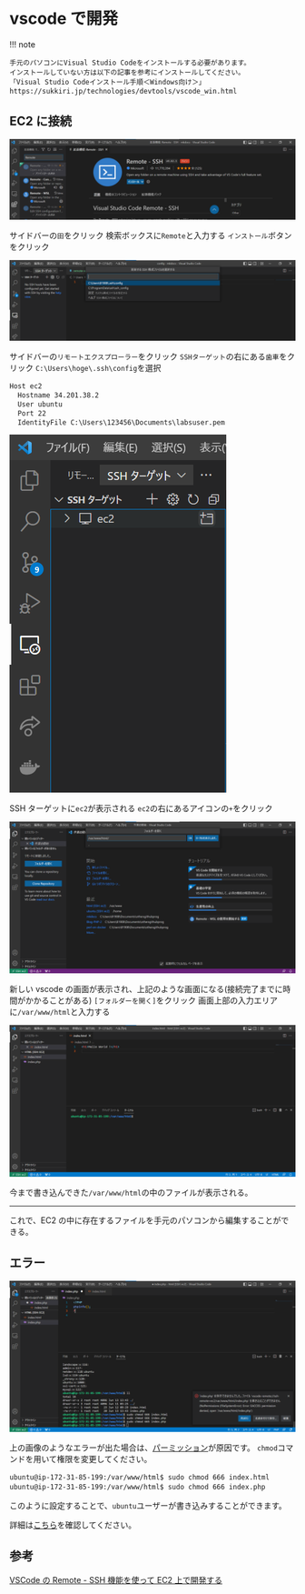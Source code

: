 # vscode で開発

!!! note

    手元のパソコンにVisual Studio Codeをインストールする必要があります。
    インストールしていない方は以下の記事を参考にインストールしてください。
    「Visual Studio Codeインストール手順＜Windows向け＞」
    https://sukkiri.jp/technologies/devtools/vscode_win.html

## EC2 に接続

![](../../assets/images/remote_ssh_install.png)

サイドバーの`田`をクリック
検索ボックスに`Remote`と入力する
`インストール`ボタンをクリック

![](../../assets/images/remote_ssh_install2.png)

サイドバーの`リモートエクスプローラー`をクリック
`SSHターゲット`の右にある`歯車`をクリック
`C:\Users\hoge\.ssh\config`を選択

```config title="C:\Users\hoge\ .ssh\config"
Host ec2
  Hostname 34.201.38.2
  User ubuntu
  Port 22
  IdentityFile C:\Users\123456\Documents\labsuser.pem
```

![](../../assets/images/remote_ssh_install3.png)

SSH ターゲットに`ec2`が表示される
`ec2`の右にあるアイコンの`+`をクリック

![](../../assets/images/remote_ssh_install4.png)

新しい vscode の画面が表示され、上記のような画面になる(接続完了までに時間がかかることがある)
`[フォルダーを開く]`をクリック
画面上部の入力エリアに`/var/www/html`と入力する

![](../../assets/images/remote_ssh_install5.png)

今まで書き込んできた`/var/www/html`の中のファイルが表示される。

---

これで、EC2 の中に存在するファイルを手元のパソコンから編集することができる。

## エラー

![](../../assets/images/remote_ssh_err.png)

上の画像のようなエラーが出た場合は、[パーミッション](../security/permission.md)が原因です。
`chmod`コマンドを用いて権限を変更してください。

```sh
ubuntu@ip-172-31-85-199:/var/www/html$ sudo chmod 666 index.html
ubuntu@ip-172-31-85-199:/var/www/html$ sudo chmod 666 index.php
```

このように設定することで、`ubuntu`ユーザーが書き込みすることができます。

詳細は[こちら](../security/permission.md)を確認してください。

## 参考

[VSCode の Remote - SSH 機能を使って EC2 上で開発する](https://blog.serverworks.co.jp/tech/2020/02/20/vscode-remote-ssh/)
